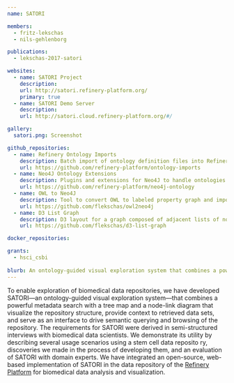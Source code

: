 ```yaml
---
name: SATORI

members:
  - fritz-lekschas
  - nils-gehlenborg

publications:
  - lekschas-2017-satori

websites:
  - name: SATORI Project
    description: 
    url: http://satori.refinery-platform.org/
    primary: true
  - name: SATORI Demo Server
    description: 
    url: http://satori.cloud.refinery-platform.org/#/

gallery:
  satori.png: Screenshot

github_repositories:
  - name: Refinery Ontology Imports
    description: Batch import of ontology definition files into Refinery.
    url: https://github.com/refinery-platform/ontology-imports
  - name: Neo4J Ontology Extensions
    description: Plugins and extensions for Neo4J to handle ontologies.
    url: https://github.com/refinery-platform/neo4j-ontology
  - name: OWL to Neo4J
    description: Tool to convert OWL to labeled property graph and import into Neo4J.
    url: https://github.com/flekschas/owl2neo4j
  - name: D3 List Graph
    description: D3 layout for a graph composed of adjacent lists of nodes.
    url: https://github.com/flekschas/d3-list-graph

docker_repositories:

grants:
  - hsci_csbi
  
blurb: An ontology-guided visual exploration system that combines a powerful metadata search with a tree map and a node-link diagram that visualize the repository structure, provide context to retrieved data sets, and serve as an interface to drive semantic querying and browsing of the repository.
---
```

To enable exploration of biomedical data repositories, we have developed SATORI—an ontology-guided visual exploration system—that combines a powerful metadata search with a tree map and a node-link diagram that visualize the repository structure, provide context to retrieved data sets, and serve as an interface to drive semantic querying and browsing of the repository. The requirements for SATORI were derived in semi-structured interviews with biomedical data scientists. We demonstrate its utility by describing several usage scenarios using a stem cell data reposito ry, discoveries we made in the process of developing them, and an evaluation of SATORI with domain experts. We have integrated an open-source, web-based implementation of SATORI in the data repository of the [Refinery Platform]() for biomedical data analysis and visualization.
